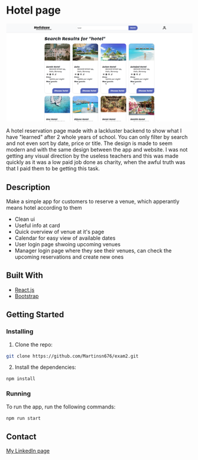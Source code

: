 # Hotel page

![image](https://github.com/Martinsn676/exam2/blob/main/hotel%20screenshot.PNG)

A hotel reservation page made with a lackluster backend to show what I have "learned" after 2 whole years of school. You can only filter by search and not even sort by date, price or title. The design is made to seem modern and with the same design between the app and website. I was not getting any visual direction by the useless teachers and this was made quickly as it was a low paid job done as charity, when the awful truth was that I paid them to be getting this task.

## Description

Make a simple app for customers to reserve a venue, which apperantly means hotel according to them

- Clean ui
- Useful info at card
- Quick overview of venue at it's page
- Calendar for easy view of available dates
- User login page shwoing upcoming venues
- Manager login page where they see their venues, can check the upcoming reservations and create new ones

## Built With

- [React.js](https://reactjs.org/)
- [Bootstrap](https://getbootstrap.com)

## Getting Started

### Installing


1. Clone the repo:

```bash
git clone https://github.com/Martinsn676/exam2.git
```

2. Install the dependencies:

```
npm install
```

### Running

To run the app, run the following commands:

```bash
npm run start
```

## Contact

[My LinkedIn page](https://www.linkedin.com/in/martin-sk%C3%A5la-nyg%C3%A5rd-0a6120263)


